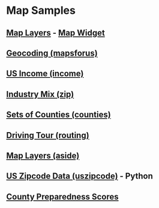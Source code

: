 # Map Samples

<!-- ## [Widget Mockup for EPA (layout)](../../resources/layout/)-->
## [Map Layers](../../../localsite/map/) - [Map Widget](../../map/starter/embed.html)
<!--## [Map Points (hubs)](../../hubs/#route=us.ga_to_bs)-->
## [Geocoding (mapsforus)](../../../localsite/map/mapsforus)
## [US Income (income)](../../map/income)
## [Industry Mix (zip)](../../zip/leaflet/#columns=JobsAgriculture:50;JobsManufacturing:50)
## [Sets of Counties (counties)](counties/counties.html)
## [Driving Tour (routing)](../routing)
## [Map Layers (aside)](aside)
## [US Zipcode Data (uszipcode)](https://uszipcode.readthedocs.io/01-Tutorial/index.html) - Python
## [County Preparedness Scores](https://www.statnews.com/feature/coronavirus/county-preparedness-scores/)

